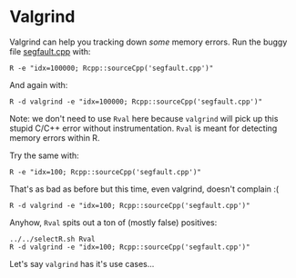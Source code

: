 # Valgrind

Valgrind can help you tracking down *some* memory errors.
Run the buggy file [segfault.cpp](segfault.cpp) with:
```
R -e "idx=100000; Rcpp::sourceCpp('segfault.cpp')"
```
And again with:
```
R -d valgrind -e "idx=100000; Rcpp::sourceCpp('segfault.cpp')"
```
Note: we don't need to use `Rval` here because `valgrind` will pick up this stupid
C/C++ error without instrumentation. `Rval` is meant for detecting memory errors
within R.<br>

Try the same with:
```
R -e "idx=100; Rcpp::sourceCpp('segfault.cpp')"
```
That's as bad as before but this time, even valgrind, doesn't complain :(
```
R -d valgrind -e "idx=100; Rcpp::sourceCpp('segfault.cpp')"
```
Anyhow, `Rval` spits out a ton of (mostly false) positives:
```
../../selectR.sh Rval
R -d valgrind -e "idx=100; Rcpp::sourceCpp('segfault.cpp')"
```
Let's say `valgrind` has it's use cases...
